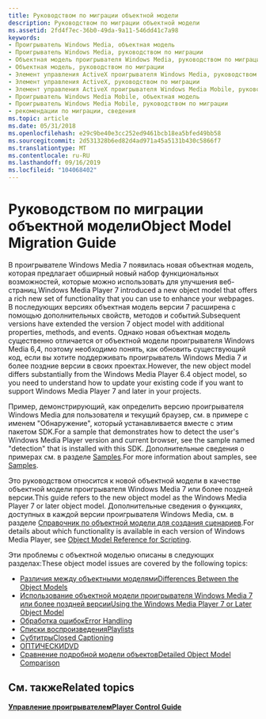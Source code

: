 ```yaml
---
title: Руководством по миграции объектной модели
description: Руководством по миграции объектной модели
ms.assetid: 2fd4f7ec-36b0-49da-9a11-546dd41c7a98
keywords:
- Проигрыватель Windows Media, объектная модель
- Проигрыватель Windows Media, руководством по миграции
- Объектная модель проигрывателя Windows Media, руководством по миграции
- Объектная модель, руководством по миграции
- Элемент управления ActiveX проигрывателя Windows Media, руководством по миграции
- Элемент управления ActiveX, руководством по миграции
- Элемент управления ActiveX проигрывателя Windows Media Mobile, руководством по миграции
- Проигрыватель Windows Media Mobile, объектная модель
- Проигрыватель Windows Media Mobile, руководством по миграции
- рекомендации по миграции, сведения
ms.topic: article
ms.date: 05/31/2018
ms.openlocfilehash: e29c9be40e3cc252ed9461bcb18ea5bfed49bb58
ms.sourcegitcommit: 2d531328b6ed82d4ad971a45a5131b430c5866f7
ms.translationtype: MT
ms.contentlocale: ru-RU
ms.lasthandoff: 09/16/2019
ms.locfileid: "104068402"
---
```

# <a name="object-model-migration-guide"></a><span data-ttu-id="96714-113">Руководством по миграции объектной модели</span><span class="sxs-lookup"><span data-stu-id="96714-113">Object Model Migration Guide</span></span>

<span data-ttu-id="96714-114">В проигрывателе Windows Media 7 появилась новая объектная модель, которая предлагает обширный новый набор функциональных возможностей, которые можно использовать для улучшения веб-страниц.</span><span class="sxs-lookup"><span data-stu-id="96714-114">Windows Media Player 7 introduced a new object model that offers a rich new set of functionality that you can use to enhance your webpages.</span></span> <span data-ttu-id="96714-115">В последующих версиях объектная модель версии 7 расширена с помощью дополнительных свойств, методов и событий.</span><span class="sxs-lookup"><span data-stu-id="96714-115">Subsequent versions have extended the version 7 object model with additional properties, methods, and events.</span></span> <span data-ttu-id="96714-116">Однако новая объектная модель существенно отличается от объектной модели проигрывателя Windows Media 6,4, поэтому необходимо понять, как обновить существующий код, если вы хотите поддерживать проигрыватель Windows Media 7 и более поздние версии в своих проектах.</span><span class="sxs-lookup"><span data-stu-id="96714-116">However, the new object model differs substantially from the Windows Media Player 6.4 object model, so you need to understand how to update your existing code if you want to support Windows Media Player 7 and later in your projects.</span></span>

<span data-ttu-id="96714-117">Пример, демонстрирующий, как определить версию проигрывателя Windows Media для пользователя и текущий браузер, см. в примере с именем "Обнаружение", который устанавливается вместе с этим пакетом SDK.</span><span class="sxs-lookup"><span data-stu-id="96714-117">For a sample that demonstrates how to detect the user's Windows Media Player version and current browser, see the sample named "detection" that is installed with this SDK.</span></span> <span data-ttu-id="96714-118">Дополнительные сведения о примерах см. в разделе [Samples](samples.md).</span><span class="sxs-lookup"><span data-stu-id="96714-118">For more information about samples, see [Samples](samples.md).</span></span>

<span data-ttu-id="96714-119">Это руководством относится к новой объектной модели в качестве объектной модели проигрывателя Windows Media 7 или более поздней версии.</span><span class="sxs-lookup"><span data-stu-id="96714-119">This guide refers to the new object model as the Windows Media Player 7 or later object model.</span></span> <span data-ttu-id="96714-120">Дополнительные сведения о функциях, доступных в каждой версии проигрывателя Windows Media, см. в разделе [Справочник по объектной модели для создания сценариев](object-model-reference-for-scripting.md).</span><span class="sxs-lookup"><span data-stu-id="96714-120">For details about which functionality is available in each version of Windows Media Player, see [Object Model Reference for Scripting](object-model-reference-for-scripting.md).</span></span>

<span data-ttu-id="96714-121">Эти проблемы с объектной моделью описаны в следующих разделах:</span><span class="sxs-lookup"><span data-stu-id="96714-121">These object model issues are covered by the following topics:</span></span>

-   [<span data-ttu-id="96714-122">Различия между объектными моделями</span><span class="sxs-lookup"><span data-stu-id="96714-122">Differences Between the Object Models</span></span>](differences-between-the-object-models.md)
-   [<span data-ttu-id="96714-123">Использование объектной модели проигрывателя Windows Media 7 или более поздней версии</span><span class="sxs-lookup"><span data-stu-id="96714-123">Using the Windows Media Player 7 or Later Object Model</span></span>](using-the-windows-media-player-7-or-later-object-model.md)
-   [<span data-ttu-id="96714-124">Обработка ошибок</span><span class="sxs-lookup"><span data-stu-id="96714-124">Error Handling</span></span>](error-handling.md)
-   [<span data-ttu-id="96714-125">Списки воспроизведения</span><span class="sxs-lookup"><span data-stu-id="96714-125">Playlists</span></span>](playlists.md)
-   [<span data-ttu-id="96714-126">Субтитры</span><span class="sxs-lookup"><span data-stu-id="96714-126">Closed Captioning</span></span>](closed-captioning.md)
-   [<span data-ttu-id="96714-127">ОПТИЧЕСКИ</span><span class="sxs-lookup"><span data-stu-id="96714-127">DVD</span></span>](dvd.md)
-   [<span data-ttu-id="96714-128">Сравнение подробной модели объектов</span><span class="sxs-lookup"><span data-stu-id="96714-128">Detailed Object Model Comparison</span></span>](detailed-object-model-comparison.md)

## <a name="related-topics"></a><span data-ttu-id="96714-129">См. также</span><span class="sxs-lookup"><span data-stu-id="96714-129">Related topics</span></span>

<dl> <dt>

[<span data-ttu-id="96714-130">**Управление проигрывателем**</span><span class="sxs-lookup"><span data-stu-id="96714-130">**Player Control Guide**</span></span>](player-control-guide.md)
</dt> </dl>

 

 




